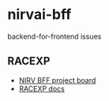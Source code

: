# nirvai-bff

backend-for-frontend issues

## RACEXP

- [NIRV BFF project board](https://github.com/orgs/nirv-ai/projects/6/views/1?filterQuery=)
- [RACEXP docs](https://github.com/noahehall/theBookOfNoah/blob/master/0current/architectural%20thinking/0racexp.md)

